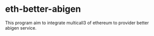 # eth-better-abigen
This program aim to integrate multicall3 of ethereum to provider better abigen service. 
